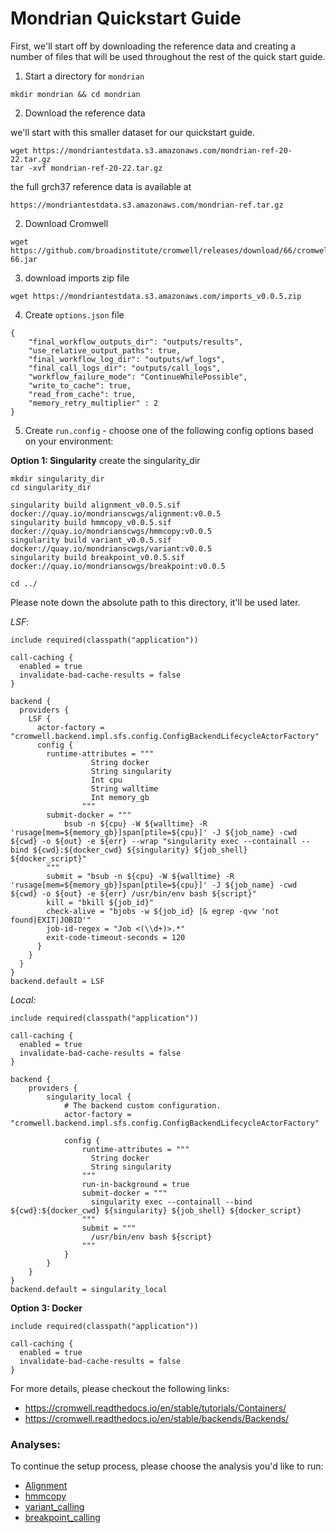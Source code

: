
# Mondrian Quickstart Guide

First, we'll start off by downloading the reference data and creating a number of files that will be used throughout the rest of the quick start guide. 

1. Start a directory for `mondrian`

```
mkdir mondrian && cd mondrian 
```


2. Download the reference data

we'll start with this smaller dataset for our quickstart guide. 
```
wget https://mondriantestdata.s3.amazonaws.com/mondrian-ref-20-22.tar.gz
tar -xvf mondrian-ref-20-22.tar.gz
```

the full grch37 reference data is available at
```
https://mondriantestdata.s3.amazonaws.com/mondrian-ref.tar.gz
```

2. Download Cromwell

```
wget https://github.com/broadinstitute/cromwell/releases/download/66/cromwell-66.jar
```

3. download imports zip file
```
wget https://mondriantestdata.s3.amazonaws.com/imports_v0.0.5.zip
```

4. Create `options.json` file

```
{
    "final_workflow_outputs_dir": "outputs/results",
    "use_relative_output_paths": true,
    "final_workflow_log_dir": "outputs/wf_logs",
    "final_call_logs_dir": "outputs/call_logs",
    "workflow_failure_mode": "ContinueWhilePossible",
    "write_to_cache": true,
    "read_from_cache": true,
    "memory_retry_multiplier" : 2
}
```


5. Create `run.config` - choose one of the following config options based on your environment:

**Option 1: Singularity**
create the singularity_dir

```
mkdir singularity_dir
cd singularity_dir

singularity build alignment_v0.0.5.sif docker://quay.io/mondrianscwgs/alignment:v0.0.5
singularity build hmmcopy_v0.0.5.sif docker://quay.io/mondrianscwgs/hmmcopy:v0.0.5
singularity build variant_v0.0.5.sif docker://quay.io/mondrianscwgs/variant:v0.0.5
singularity build breakpoint_v0.0.5.sif docker://quay.io/mondrianscwgs/breakpoint:v0.0.5

cd ../
```

Please note down the absolute path to this directory, it'll be used later.


*LSF*:

```
include required(classpath("application"))

call-caching {
  enabled = true
  invalidate-bad-cache-results = false
}

backend {
  providers {
    LSF {
      actor-factory = "cromwell.backend.impl.sfs.config.ConfigBackendLifecycleActorFactory"
      config {
        runtime-attributes = """
                  String docker
                  String singularity
                  Int cpu
                  String walltime
                  Int memory_gb
                """
        submit-docker = """
            bsub -n ${cpu} -W ${walltime} -R 'rusage[mem=${memory_gb}]span[ptile=${cpu}]' -J ${job_name} -cwd ${cwd} -o ${out} -e ${err} --wrap "singularity exec --containall --bind ${cwd}:${docker_cwd} ${singularity} ${job_shell} ${docker_script}"
        """
        submit = "bsub -n ${cpu} -W ${walltime} -R 'rusage[mem=${memory_gb}]span[ptile=${cpu}]' -J ${job_name} -cwd ${cwd} -o ${out} -e ${err} /usr/bin/env bash ${script}"
        kill = "bkill ${job_id}"
        check-alive = "bjobs -w ${job_id} |& egrep -qvw 'not found|EXIT|JOBID'"
        job-id-regex = "Job <(\\d+)>.*"
        exit-code-timeout-seconds = 120
      }
    }
  }
}
backend.default = LSF
```

*Local:*

```
include required(classpath("application"))

call-caching {
  enabled = true
  invalidate-bad-cache-results = false
}

backend {
    providers {
        singularity_local {
            # The backend custom configuration.
            actor-factory = "cromwell.backend.impl.sfs.config.ConfigBackendLifecycleActorFactory"

            config {
                runtime-attributes = """
                  String docker
                  String singularity
                """
                run-in-background = true
                submit-docker = """
                  singularity exec --containall --bind ${cwd}:${docker_cwd} ${singularity} ${job_shell} ${docker_script}
                """
                submit = """
                  /usr/bin/env bash ${script}
                """
            }
        }
    }
}
backend.default = singularity_local
```

**Option 3: Docker**

```
include required(classpath("application"))

call-caching {
  enabled = true
  invalidate-bad-cache-results = false
}
```

For more details, please checkout the following links:
* https://cromwell.readthedocs.io/en/stable/tutorials/Containers/
* https://cromwell.readthedocs.io/en/stable/backends/Backends/



### Analyses:

To continue the setup process, please choose the analysis you'd like to run:

- [Alignment](quickstart/alignment.md)
- [hmmcopy](quickstart/hmmcopy.md)
- [variant_calling](quickstart/variant_calling.md)
- [breakpoint_calling](quickstart/breakpoint_calling.md)
